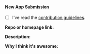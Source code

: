 <!---
Thank you for your pull request.
Please fill out the fields below and check that
your contribution adheres to our guidelines.
-->

#### New App Submission

- [ ] I've read the [contribution guidelines](https://github.com/awesome-lists/awesome-bash/blob/master/contributing.md).

**Repo or homepage link:**

**Description:**

**Why I think it's awesome:**
